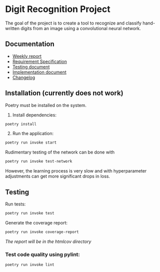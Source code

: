 # Digit Recognition Project
The goal of the project is to create a tool to recognize and classify hand-written digits from an image using a convolutional neural network.

## Documentation
- [Weekly report](https://github.com/jooniku/digit_recognition_project/blob/main/Documentation/Weekly_reports/week_5.md)
- [Requirement Specification](https://https://github.com/jooniku/digit_recognition_project/)
- [Testing document](https://github.com/jooniku/digit_recognition_project/blob/main/Documentation/testing_document.md)
- [Implementation document](https://github.com/jooniku/digit_recognition_project/blob/main/Documentation/implementation_document.md)
- [Changelog](https://github.com/jooniku/digit_recognition_project/blob/main/Documentation/changelog.md)

## Installation (currently does not work)
Poetry must be installed on the system.

1. Install dependencies:
```bash
poetry install
```
2. Run the application:
```bash
poetry run invoke start
```
Rudimentary testing of the network can be done with
```bash
poetry run invoke test-network
```
However, the learning process is very slow and with hyperparameter adjustments can get more significant drops in loss.


## Testing

Run tests:
```bash
poetry run invoke test
```
Generate the coverage report:
```bash
poetry run invoke coverage-report
```
_The report will be in the htmlcov directory_

### Test code quality using pylint:
```bash
poetry run invoke lint
```
